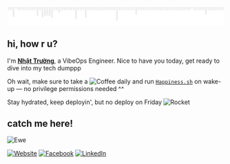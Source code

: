 ![](images/gif.gif)

## hi, how r u?

I'm [**Nhật Trường**](https://www.nh4ttruong.me/?utm_source=github&utm_medium=referral&utm_campaign=profile), a VibeOps Engineer. Nice to have you today, get ready to dive into my tech dumppp

Oh wait, make sure to take a <img src="https://raw.githubusercontent.com/Tarikul-Islam-Anik/Animated-Fluent-Emojis/master/Emojis/Food/Hot%20Beverage.png" alt="Coffee" width="20" height="20" /> daily and run [`Happiness.sh`](./Happiness.sh) on wake-up — no privilege permissions needed ^^

Stay hydrated, keep deployin', but no deploy on Friday <img src="https://raw.githubusercontent.com/Tarikul-Islam-Anik/Animated-Fluent-Emojis/master/Emojis/Travel%20and%20places/Rocket.png" alt="Rocket" width="20" height="20" />

## catch me here!

<img src="https://raw.githubusercontent.com/Tarikul-Islam-Anik/Animated-Fluent-Emojis/master/Emojis/Animals/Ewe.png" alt="Ewe" width="13%" height="13%" />

[![Website](https://img.shields.io/website-up-down-green-red/http/shields.io.svg)](https://www.nh4ttruong.me/?utm_source=github&utm_medium=referral&utm_campaign=profile)
[![Facebook](https://img.shields.io/badge/Facebook-%231877F2.svg?logo=Facebook&logoColor=white)](https://fb.com/nh4ttruong/?utm_source=github&utm_medium=referral&utm_campaign=profile)
[![LinkedIn](https://custom-icon-badges.demolab.com/badge/LinkedIn-0A66C2?logo=linkedin-white&logoColor=fff)](https://www.linkedin.com/in/truongtbn?utm_source=github&utm_medium=referral&utm_campaign=profile)
